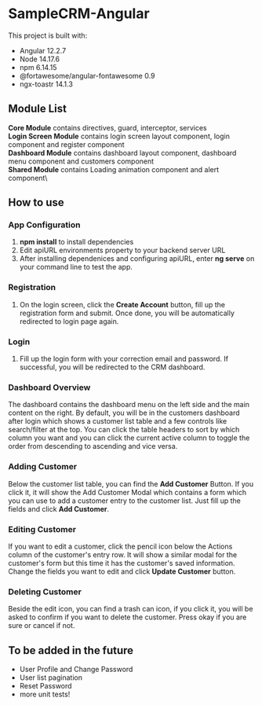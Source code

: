 # SampleCRM-Angular
This project is built with:
- Angular 12.2.7
- Node 14.17.6
- npm 6.14.15
- @fortawesome/angular-fontawesome 0.9
- ngx-toastr 14.1.3

## Module List 
**Core Module** contains directives, guard, interceptor, services\
**Login Screen Module** contains login screen layout component, login component and register component \
**Dashboard Module** contains dashboard layout component, dashboard menu component and customers component\
**Shared Module** contains Loading animation component and alert component\




## How to use

### App Configuration 
1. **npm install** to install dependencies
2. Edit apiURL environments property to your backend server URL
3. After installing dependenices and configuring apiURL, enter **ng serve** on your command line to test the app.

### Registration
1. On the login screen, click the **Create Account** button, fill up the registration form and submit. Once done, you will be automatically redirected to login page again.

### Login
1. Fill up the login form with your correction email and password. If successful, you will be redirected to the CRM dashboard. 

### Dashboard Overview
The dashboard contains the dashboard menu on the left side and the main content on the right. By default, you will be in the customers dashboard after login which shows a customer list table and a few controls like search/filter at the top. You can click the table headers to sort by which column you want and you can click the current active column to toggle the order from descending to ascending and vice versa.

### Adding Customer
Below the customer list table, you can find the **Add Customer** Button. If you click it, it will show the Add Customer Modal which contains a form which you can use to add a customer entry to the customer list. Just fill up the fields and click **Add Customer**.

### Editing Customer
If you want to edit a customer, click the pencil icon below the Actions column of the customer's entry row. It will show a similar modal for the customer's form but this time it has the customer's saved information. Change the fields you want to edit and click **Update Customer** button.

### Deleting Customer 
Beside the edit icon, you can find a trash can icon, if you click it, you will be asked to confirm if you want to delete the customer. Press okay if you are sure or cancel if not.



## To be added in the future
- User Profile and Change Password
- User list pagination
- Reset Password
- more unit tests!
